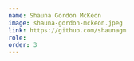 ```yaml
---
name: Shauna Gordon McKeon
image: shauna-gordon-mckeon.jpeg
link: https://github.com/shaunagm
role:
order: 3
---
```

